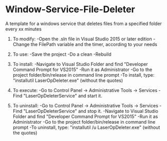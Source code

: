 # Window-Service-File-Deleter
A template for a windows service that deletes files from a specified folder every xx minutes

1. To modify: 
-Open the .sln file in Visual Studio 2015 or later edition
-Change the FilePath variable and the timer, according to your needs

2. To use: 
-Save the project
-Do a clean 
-Rebuild

3. To install:
-Navigate to Visual Studio Folder and find "Developer Command Prompt for VS2015"
-Run it as Administrator
-Go to the project folder/bin/release in command line prompt
-To install, type: "installutil LaserOpDeleter.exe" (without the quotes)

4. To execute:
-Go to Control Panel -> Administrative Tools -> Services
-Find "LaserOpDeleterService" and start it.

5. To uninstall:
-Go to Control Panel -> Administrative Tools -> Services
-Find "LaserOpDeleterService" and stop it.
-Navigate to Visual Studio Folder and find "Developer Command Prompt for VS2015"
-Run it as Administrator
-Go to the project folder/bin/release in command line prompt
-To uninstall, type: "installutil /u LaserOpDeleter.exe" (without the quotes)
